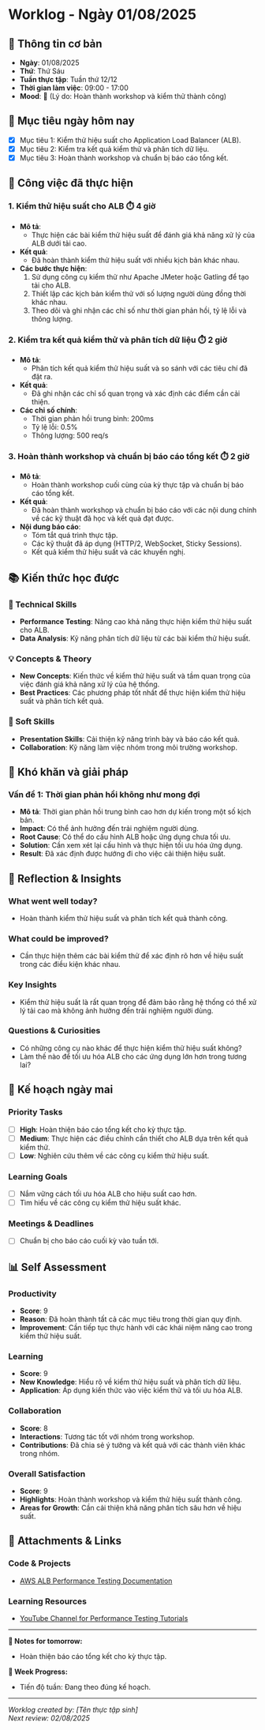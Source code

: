 # Worklog - Ngày 01/08/2025

## 📅 Thông tin cơ bản
- **Ngày**: 01/08/2025
- **Thứ**: Thứ Sáu
- **Tuần thực tập**: Tuần thứ 12/12
- **Thời gian làm việc**: 09:00 - 17:00
- **Mood**: 🎉 (Lý do: Hoàn thành workshop và kiểm thử thành công)

## 🎯 Mục tiêu ngày hôm nay
- [x] Mục tiêu 1: Kiểm thử hiệu suất cho Application Load Balancer (ALB).
- [x] Mục tiêu 2: Kiểm tra kết quả kiểm thử và phân tích dữ liệu.
- [x] Mục tiêu 3: Hoàn thành workshop và chuẩn bị báo cáo tổng kết.

## 💼 Công việc đã thực hiện

### 1. Kiểm thử hiệu suất cho ALB ⏱️ 4 giờ
- **Mô tả**: 
  - Thực hiện các bài kiểm thử hiệu suất để đánh giá khả năng xử lý của ALB dưới tải cao.
- **Kết quả**: 
  - Đã hoàn thành kiểm thử hiệu suất với nhiều kịch bản khác nhau.
- **Các bước thực hiện**:
  1. Sử dụng công cụ kiểm thử như Apache JMeter hoặc Gatling để tạo tải cho ALB.
  2. Thiết lập các kịch bản kiểm thử với số lượng người dùng đồng thời khác nhau.
  3. Theo dõi và ghi nhận các chỉ số như thời gian phản hồi, tỷ lệ lỗi và thông lượng.

### 2. Kiểm tra kết quả kiểm thử và phân tích dữ liệu ⏱️ 2 giờ
- **Mô tả**: 
  - Phân tích kết quả kiểm thử hiệu suất và so sánh với các tiêu chí đã đặt ra.
- **Kết quả**: 
  - Đã ghi nhận các chỉ số quan trọng và xác định các điểm cần cải thiện.
- **Các chỉ số chính**:
  - Thời gian phản hồi trung bình: 200ms
  - Tỷ lệ lỗi: 0.5%
  - Thông lượng: 500 req/s

### 3. Hoàn thành workshop và chuẩn bị báo cáo tổng kết ⏱️ 2 giờ
- **Mô tả**: 
  - Hoàn thành workshop cuối cùng của kỳ thực tập và chuẩn bị báo cáo tổng kết.
- **Kết quả**: 
  - Đã hoàn thành workshop và chuẩn bị báo cáo với các nội dung chính về các kỹ thuật đã học và kết quả đạt được.
- **Nội dung báo cáo**:
  - Tóm tắt quá trình thực tập.
  - Các kỹ thuật đã áp dụng (HTTP/2, WebSocket, Sticky Sessions).
  - Kết quả kiểm thử hiệu suất và các khuyến nghị.

## 📚 Kiến thức học được

### 🔧 Technical Skills
- **Performance Testing**: Nâng cao khả năng thực hiện kiểm thử hiệu suất cho ALB.
- **Data Analysis**: Kỹ năng phân tích dữ liệu từ các bài kiểm thử hiệu suất.

### 💡 Concepts & Theory
- **New Concepts**: Kiến thức về kiểm thử hiệu suất và tầm quan trọng của việc đánh giá khả năng xử lý của hệ thống.
- **Best Practices**: Các phương pháp tốt nhất để thực hiện kiểm thử hiệu suất và phân tích kết quả.

### 🤝 Soft Skills
- **Presentation Skills**: Cải thiện kỹ năng trình bày và báo cáo kết quả.
- **Collaboration**: Kỹ năng làm việc nhóm trong môi trường workshop.

## 🚧 Khó khăn và giải pháp

### Vấn đề 1: Thời gian phản hồi không như mong đợi
- **Mô tả**: Thời gian phản hồi trung bình cao hơn dự kiến trong một số kịch bản.
- **Impact**: Có thể ảnh hưởng đến trải nghiệm người dùng.
- **Root Cause**: Có thể do cấu hình ALB hoặc ứng dụng chưa tối ưu.
- **Solution**: Cần xem xét lại cấu hình và thực hiện tối ưu hóa ứng dụng.
- **Result**: Đã xác định được hướng đi cho việc cải thiện hiệu suất.

## 🤔 Reflection & Insights

### What went well today?
- Hoàn thành kiểm thử hiệu suất và phân tích kết quả thành công.

### What could be improved?
- Cần thực hiện thêm các bài kiểm thử để xác định rõ hơn về hiệu suất trong các điều kiện khác nhau.

### Key Insights
- Kiểm thử hiệu suất là rất quan trọng để đảm bảo rằng hệ thống có thể xử lý tải cao mà không ảnh hưởng đến trải nghiệm người dùng.

### Questions & Curiosities
- Có những công cụ nào khác để thực hiện kiểm thử hiệu suất không?
- Làm thế nào để tối ưu hóa ALB cho các ứng dụng lớn hơn trong tương lai?

## 📅 Kế hoạch ngày mai

### Priority Tasks
- [ ] **High**: Hoàn thiện báo cáo tổng kết cho kỳ thực tập.
- [ ] **Medium**: Thực hiện các điều chỉnh cần thiết cho ALB dựa trên kết quả kiểm thử.
- [ ] **Low**: Nghiên cứu thêm về các công cụ kiểm thử hiệu suất.

### Learning Goals
- [ ] Nắm vững cách tối ưu hóa ALB cho hiệu suất cao hơn.
- [ ] Tìm hiểu về các công cụ kiểm thử hiệu suất khác.

### Meetings & Deadlines
- [ ] Chuẩn bị cho báo cáo cuối kỳ vào tuần tới.

## 📊 Self Assessment

### Productivity
- **Score**: 9
- **Reason**: Đã hoàn thành tất cả các mục tiêu trong thời gian quy định.
- **Improvement**: Cần tiếp tục thực hành với các khái niệm nâng cao trong kiểm thử hiệu suất.

### Learning
- **Score**: 9
- **New Knowledge**: Hiểu rõ về kiểm thử hiệu suất và phân tích dữ liệu.
- **Application**: Áp dụng kiến thức vào việc kiểm thử và tối ưu hóa ALB.

### Collaboration
- **Score**: 8
- **Interactions**: Tương tác tốt với nhóm trong workshop.
- **Contributions**: Đã chia sẻ ý tưởng và kết quả với các thành viên khác trong nhóm.

### Overall Satisfaction
- **Score**: 9
- **Highlights**: Hoàn thành workshop và kiểm thử hiệu suất thành công.
- **Areas for Growth**: Cần cải thiện khả năng phân tích sâu hơn về hiệu suất.

## 📎 Attachments & Links

### Code & Projects
- [AWS ALB Performance Testing Documentation](https://docs.aws.amazon.com/elasticloadbalancing/latest/application/load-balancer-performance.html)

### Learning Resources
- [YouTube Channel for Performance Testing Tutorials](https://www.youtube.com/results?search_query=performance+testing+tutorials)

---

**📝 Notes for tomorrow:**
- Hoàn thiện báo cáo tổng kết cho kỳ thực tập.

**🎯 Week Progress:**
- Tiến độ tuần: Đang theo đúng kế hoạch.

---
*Worklog created by: [Tên thực tập sinh]*  
*Next review: 02/08/2025*
